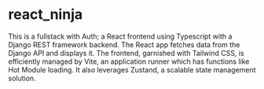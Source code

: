 # react_ninja
This is a fullstack with Auth; a React frontend using Typescript with a Django REST framework backend. The React app fetches data from the Django API and displays it. 
The frontend, garnished with Tailwind CSS, is efficiently managed by Vite, an application runner which has functions like Hot Module loading.
It also leverages Zustand, a scalable state management solution.
